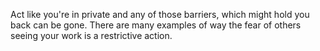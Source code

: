 Act like you're in private and any of those barriers, which might hold you back can be gone. There are many examples of way the fear of others seeing your work is a restrictive action.

